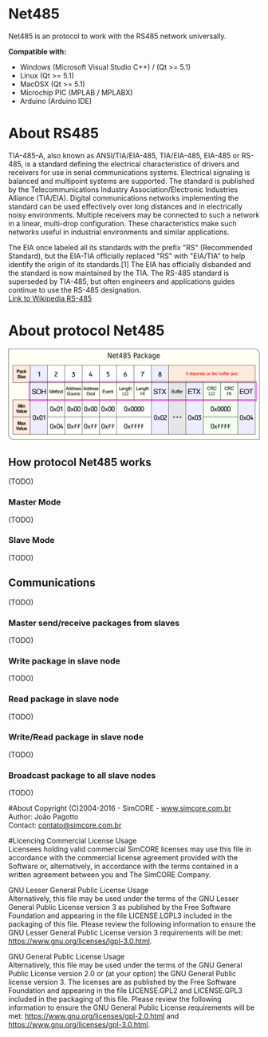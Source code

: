 # Net485

Net485 is an protocol to work with the RS485 network universally.<br>

<b>Compatible with:</b>
<ul>
<li>Windows (Microsoft Visual Studio C++) / (Qt >= 5.1)</li>
<li>Linux (Qt >= 5.1)</li>
<li>MacOSX  (Qt >= 5.1)</li>
<li>Microchip PIC (MPLAB / MPLABX)</li>
<li>Arduino (Arduino IDE)</li>
</ul>

# About RS485
TIA-485-A, also known as ANSI/TIA/EIA-485, TIA/EIA-485, EIA-485 or RS-485, is a standard defining the electrical characteristics of drivers and receivers for use in serial communications systems. Electrical signaling is balanced and multipoint systems are supported. The standard is published by the Telecommunications Industry Association/Electronic Industries Alliance (TIA/EIA). Digital communications networks implementing the standard can be used effectively over long distances and in electrically noisy environments. Multiple receivers may be connected to such a network in a linear, multi-drop configuration. These characteristics make such networks useful in industrial environments and similar applications.

The EIA once labeled all its standards with the prefix "RS" (Recommended Standard), but the EIA-TIA officially replaced "RS" with "EIA/TIA" to help identify the origin of its standards.[1] The EIA has officially disbanded and the standard is now maintained by the TIA. The RS-485 standard is superseded by TIA-485, but often engineers and applications guides continue to use the RS-485 designation.<br>
<a href="https://en.wikipedia.org/wiki/RS-485">Link to Wikipedia RS-485</a>

# About protocol Net485
![alt tag](net485pack.png)

## How protocol Net485 works
(TODO)

### Master Mode
(TODO)

### Slave Mode
(TODO)

## Communications
(TODO)

### Master send/receive packages from slaves
(TODO)

### Write package in slave node
(TODO)

### Read package in slave node
(TODO)

### Write/Read package in slave node
(TODO)

### Broadcast package to all slave nodes
(TODO)

#About
Copyright (C)2004-2016 - SimCORE - www.simcore.com.br<br>
Author: João Pagotto<br>
Contact: contato@simcore.com.br<br>

#Licencing
Commercial License Usage<br>
Licensees holding valid commercial SimCORE licenses may use this file in accordance with the commercial license agreement provided with the
Software or, alternatively, in accordance with the terms contained in a written agreement between you and The SimCORE Company.

GNU Lesser General Public License Usage<br>
Alternatively, this file may be used under the terms of the GNU Lesser General Public License version 3 as published by the Free Software
Foundation and appearing in the file LICENSE.LGPL3 included in the packaging of this file. Please review the following information to
ensure the GNU Lesser General Public License version 3 requirements will be met: https://www.gnu.org/licenses/lgpl-3.0.html.

GNU General Public License Usage<br>
Alternatively, this file may be used under the terms of the GNU General Public License version 2.0 or (at your option) the GNU General
Public license version 3. The licenses are as published by the Free Software Foundation and appearing in the file LICENSE.GPL2 and
LICENSE.GPL3 included in the packaging of this file. Please review the following information to ensure the GNU General Public License
requirements will be met: https://www.gnu.org/licenses/gpl-2.0.html and https://www.gnu.org/licenses/gpl-3.0.html.

